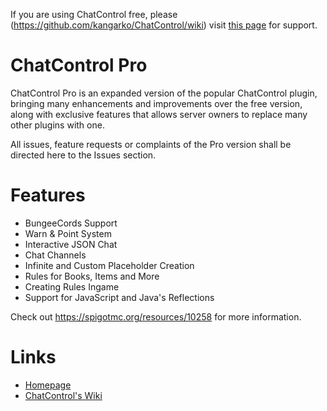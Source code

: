 If you are using ChatControl free, please (https://github.com/kangarko/ChatControl/wiki) visit [this page](http://github.com/kangarko/ChatControl/issues) for support.

ChatControl Pro
===============
ChatControl Pro is an expanded version of the popular ChatControl plugin, bringing many enhancements and improvements over the free version, along with exclusive features that allows server owners to replace many other plugins with one.

All issues, feature requests or complaints of the Pro version 
shall be directed here to the Issues section.

Features
========
 * BungeeCords Support
 * Warn & Point System
 * Interactive JSON Chat
 * Chat Channels
 * Infinite and Custom Placeholder Creation
 * Rules for Books, Items and More
 * Creating Rules Ingame
 * Support for JavaScript and Java's Reflections

Check out https://spigotmc.org/resources/10258 for more information.

Links
=====

 * [Homepage](https://spigotmc.org/resources/10258)
 * [ChatControl's Wiki](https://github.com/kangarko/ChatControl/wiki)

